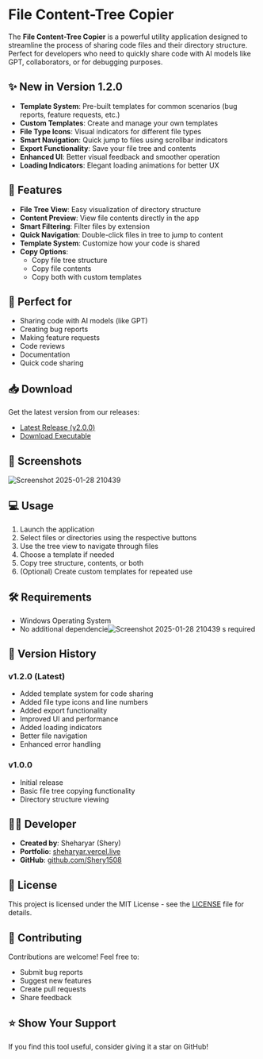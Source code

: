 # File Content-Tree Copier

The **File Content-Tree Copier** is a powerful utility application designed to streamline the process of sharing code files and their directory structure. Perfect for developers who need to quickly share code with AI models like GPT, collaborators, or for debugging purposes.

## ✨ New in Version 1.2.0
- **Template System**: Pre-built templates for common scenarios (bug reports, feature requests, etc.)
- **Custom Templates**: Create and manage your own templates
- **File Type Icons**: Visual indicators for different file types
- **Smart Navigation**: Quick jump to files using scrollbar indicators
- **Export Functionality**: Save your file tree and contents
- **Enhanced UI**: Better visual feedback and smoother operation
- **Loading Indicators**: Elegant loading animations for better UX

## 🚀 Features
- **File Tree View**: Easy visualization of directory structure
- **Content Preview**: View file contents directly in the app
- **Smart Filtering**: Filter files by extension
- **Quick Navigation**: Double-click files in tree to jump to content
- **Template System**: Customize how your code is shared
- **Copy Options**: 
  - Copy file tree structure
  - Copy file contents
  - Copy both with custom templates

## 🎯 Perfect for
- Sharing code with AI models (like GPT)
- Creating bug reports
- Making feature requests
- Code reviews
- Documentation
- Quick code sharing

## 📥 Download

Get the latest version from our releases:
- [Latest Release (v2.0.0)](https://github.com/Shery-1508/File-Contents-Tree-Copier/releases/tag/v2.0.0)
- [Download Executable](https://github.com/Shery-1508/File-Contents-Tree-Copier/releases/download/v2.0.0/File.Content-Tree.Copier.exe)

## 📸 Screenshots
![Screenshot 2025-01-28 210439](https://github.com/user-attachments/assets/3e11d690-f9ab-4b9a-9fd7-60d12024b442)

## 💻 Usage
1. Launch the application
2. Select files or directories using the respective buttons
3. Use the tree view to navigate through files
4. Choose a template if needed
5. Copy tree structure, contents, or both
6. (Optional) Create custom templates for repeated use

## 🛠️ Requirements
- Windows Operating System
- No additional dependencie![Screenshot 2025-01-28 210439](https://github.com/user-attachments/assets/120718bd-7775-4e8f-aa66-8f8896f8eb2b)
s required

## 📝 Version History

### v1.2.0 (Latest)
- Added template system for code sharing
- Added file type icons and line numbers
- Added export functionality
- Improved UI and performance
- Added loading indicators
- Better file navigation
- Enhanced error handling

### v1.0.0
- Initial release
- Basic file tree copying functionality
- Directory structure viewing

## 👨‍💻 Developer
- **Created by**: Sheharyar (Shery)
- **Portfolio**: [sheharyar.vercel.live](https://sheharyar.vercel.live)
- **GitHub**: [github.com/Shery1508](https://github.com/Shery1508)

## 📄 License
This project is licensed under the MIT License - see the [LICENSE](LICENSE) file for details.

## 🤝 Contributing
Contributions are welcome! Feel free to:
- Submit bug reports
- Suggest new features
- Create pull requests
- Share feedback

## ⭐ Show Your Support
If you find this tool useful, consider giving it a star on GitHub!
